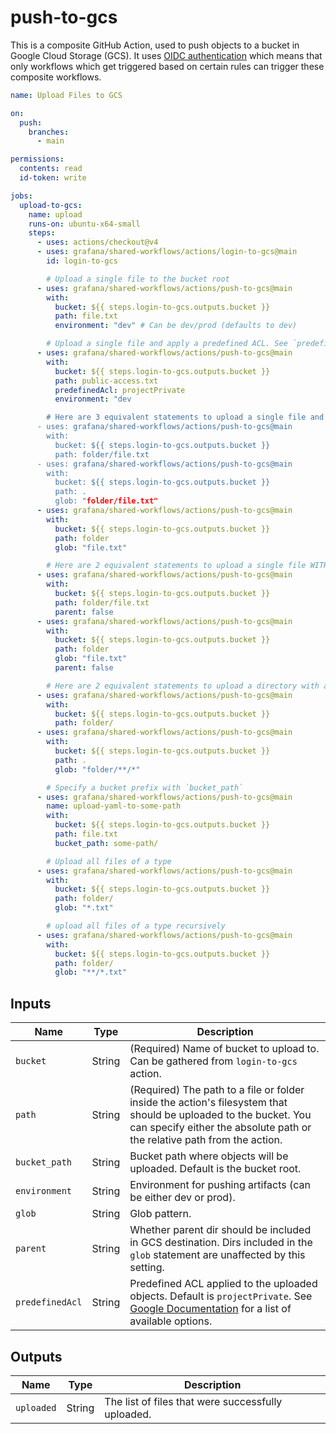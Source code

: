 # push-to-gcs

This is a composite GitHub Action, used to push objects to a bucket in Google Cloud Storage (GCS).
It uses [OIDC authentication](https://docs.github.com/en/actions/deployment/security-hardening-your-deployments/about-security-hardening-with-openid-connect)
which means that only workflows which get triggered based on certain rules can
trigger these composite workflows.

```yaml
name: Upload Files to GCS

on:
  push:
    branches:
      - main

permissions:
  contents: read
  id-token: write

jobs:
  upload-to-gcs:
    name: upload
    runs-on: ubuntu-x64-small
    steps:
      - uses: actions/checkout@v4
      - uses: grafana/shared-workflows/actions/login-to-gcs@main
        id: login-to-gcs

        # Upload a single file to the bucket root
      - uses: grafana/shared-workflows/actions/push-to-gcs@main
        with:
          bucket: ${{ steps.login-to-gcs.outputs.bucket }}
          path: file.txt
          environment: "dev" # Can be dev/prod (defaults to dev)

        # Upload a single file and apply a predefined ACL. See `predefinedAcl` for options.
      - uses: grafana/shared-workflows/actions/push-to-gcs@main
        with:
          bucket: ${{ steps.login-to-gcs.outputs.bucket }}
          path: public-access.txt
          predefinedAcl: projectPrivate
          environment: "dev

        # Here are 3 equivalent statements to upload a single file and its parent directory to the bucket root
      - uses: grafana/shared-workflows/actions/push-to-gcs@main
        with:
          bucket: ${{ steps.login-to-gcs.outputs.bucket }}
          path: folder/file.txt
      - uses: grafana/shared-workflows/actions/push-to-gcs@main
        with:
          bucket: ${{ steps.login-to-gcs.outputs.bucket }}
          path: .
          glob: "folder/file.txt"
      - uses: grafana/shared-workflows/actions/push-to-gcs@main
        with:
          bucket: ${{ steps.login-to-gcs.outputs.bucket }}
          path: folder
          glob: "file.txt"

        # Here are 2 equivalent statements to upload a single file WITHOUT its parent directory to the bucket root
      - uses: grafana/shared-workflows/actions/push-to-gcs@main
        with:
          bucket: ${{ steps.login-to-gcs.outputs.bucket }}
          path: folder/file.txt
          parent: false
      - uses: grafana/shared-workflows/actions/push-to-gcs@main
        with:
          bucket: ${{ steps.login-to-gcs.outputs.bucket }}
          path: folder
          glob: "file.txt"
          parent: false

        # Here are 2 equivalent statements to upload a directory with all subdirectories
      - uses: grafana/shared-workflows/actions/push-to-gcs@main
        with:
          bucket: ${{ steps.login-to-gcs.outputs.bucket }}
          path: folder/
      - uses: grafana/shared-workflows/actions/push-to-gcs@main
        with:
          bucket: ${{ steps.login-to-gcs.outputs.bucket }}
          path: .
          glob: "folder/**/*"

        # Specify a bucket prefix with `bucket_path`
      - uses: grafana/shared-workflows/actions/push-to-gcs@main
        name: upload-yaml-to-some-path
        with:
          bucket: ${{ steps.login-to-gcs.outputs.bucket }}
          path: file.txt
          bucket_path: some-path/

        # Upload all files of a type
      - uses: grafana/shared-workflows/actions/push-to-gcs@main
        with:
          bucket: ${{ steps.login-to-gcs.outputs.bucket }}
          path: folder/
          glob: "*.txt"

        # upload all files of a type recursively
      - uses: grafana/shared-workflows/actions/push-to-gcs@main
        with:
          bucket: ${{ steps.login-to-gcs.outputs.bucket }}
          path: folder/
          glob: "**/*.txt"
```

## Inputs

| Name            | Type   | Description                                                                                                                                                                                                      |
| --------------- | ------ | ---------------------------------------------------------------------------------------------------------------------------------------------------------------------------------------------------------------- |
| `bucket`        | String | (Required) Name of bucket to upload to. Can be gathered from `login-to-gcs` action.                                                                                                                              |
| `path`          | String | (Required) The path to a file or folder inside the action's filesystem that should be uploaded to the bucket. You can specify either the absolute path or the relative path from the action.                     |
| `bucket_path`   | String | Bucket path where objects will be uploaded. Default is the bucket root.                                                                                                                                          |
| `environment`   | String | Environment for pushing artifacts (can be either dev or prod).                                                                                                                                                   |
| `glob`          | String | Glob pattern.                                                                                                                                                                                                    |
| `parent`        | String | Whether parent dir should be included in GCS destination. Dirs included in the `glob` statement are unaffected by this setting.                                                                                  |
| `predefinedAcl` | String | Predefined ACL applied to the uploaded objects. Default is `projectPrivate`. See [Google Documentation](https://googleapis.dev/nodejs/storage/latest/global.html#UploadOptions) for a list of available options. |

## Outputs

| Name       | Type   | Description                                        |
| ---------- | ------ | -------------------------------------------------- |
| `uploaded` | String | The list of files that were successfully uploaded. |
